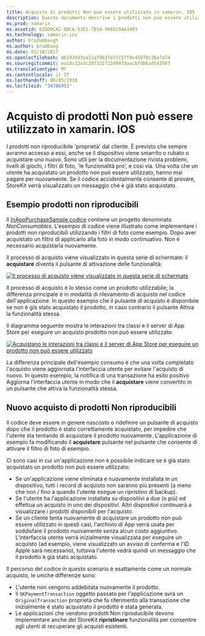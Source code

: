 ```yaml
---
title: Acquisto di prodotti Non può essere utilizzato in xamarin. IOS
description: Questo documento descrive i prodotti non può essere utilizzato in xamarin. IOS, che sono funzionalità acquistate da un utente che rimangono disponibili per un periodo illimitato, indipendentemente dal dispositivo.
ms.prod: xamarin
ms.assetid: 635D9CA2-6BCA-53E1-7B10-968029AA3493
ms.technology: xamarin-ios
author: bradumbaugh
ms.author: brumbaug
ms.date: 03/18/2017
ms.openlocfilehash: db193493ea11a7963fe5fc57f0c45978c26a7a74
ms.sourcegitcommit: ea1dc12a3c2d7322f234997daacbfdb6ad542507
ms.translationtype: MT
ms.contentlocale: it-IT
ms.lasthandoff: 06/05/2018
ms.locfileid: "34786951"
---
```

# <a name="purchasing-non-consumable-products-in-xamarinios"></a>Acquisto di prodotti Non può essere utilizzato in xamarin. IOS

I prodotti non riproducibile 'proprietà' dal cliente. È previsto che sempre avranno accesso a essi, anche se il dispositivo viene smarrito o rubato o acquistare uno nuovo. Sono utili per la documentazione rivista problemi, livelli di giochi, i filtri di foto, 'le funzionalità pro', e così via. Una volta che un utente ha acquistato un prodotto non può essere utilizzato, hanno mai pagare per nuovamente. Se il codice accidentalmente consente di provare, StoreKit verrà visualizzato un messaggio che è già stato acquistato.

## <a name="non-consumable-products-sample"></a>Esempio prodotti non riproducibili

Il [InAppPurchaseSample codice](https://developer.xamarin.com/samples/monotouch/StoreKit/) contiene un progetto denominato *NonConsumables*. L'esempio di codice viene illustrato come implementare i prodotti non riproducibili utilizzando i filtri di foto come esempio. Dopo aver acquistato un filtro di applicarlo alla foto in modo continuativo. Non è necessario acquistarla nuovamente.   
   
   
   
 Il processo di acquisto viene visualizzato in questa serie di schermate: il **acquistare** diventa il pulsante di attivazione delle funzionalità:   
   
   
   
 [![](purchasing-non-consumable-products-images/image34.png "Il processo di acquisto viene visualizzato in questa serie di schermate")](purchasing-non-consumable-products-images/image34.png#lightbox)   
   
   
   
 Il processo di acquisto è lo stesso come un prodotto utilizzabile; la differenza principale è in modalità di rilevamento di acquisto nel codice dell'applicazione. In questo esempio che il pulsante di acquisto è disponibile se non è già stato acquistato il prodotto, in caso contrario il pulsante Attiva la funzionalità stessa.   
   
   
   

Il diagramma seguente mostra le interazioni tra classi e il server di App Store per eseguire un acquisto prodotto non può essere utilizzato:   
   
   
   
 [![](purchasing-non-consumable-products-images/image35.png "Acquistano le interazioni tra classi e il server di App Store per eseguire un prodotto non può essere utilizzato")](purchasing-non-consumable-products-images/image35.png#lightbox)   
   
   
   
 La differenza principale dell'esempio consumo è che una volta completato l'acquisto viene aggiornata l'interfaccia utente per evitare l'acquisto di nuovo. In questo esempio, la notifica di una transazione ha esito positivo Aggiorna l'interfaccia utente in modo che il **acquistare** viene convertito in un pulsante che attiva la funzionalità stessa.

## <a name="re-purchasing-non-consumable-products"></a>Nuovo acquisto di prodotti Non riproducibili

Il codice deve essere in genere nascosto o ridefinire un pulsante di acquisto dopo che il prodotto è stato correttamente acquistato, per impedire che l'utente sta tentando di acquistare il prodotto nuovamente. L'applicazione di esempio fa modificando il **acquistare** pulsante nel pulsante che consente di attivare il filtro di foto di esempio.   
   
   
   
 Ci sono casi in cui un'applicazione non è possibile indicare se è già stato acquistato un prodotto non può essere utilizzato:

-  Se un'applicazione viene eliminata e nuovamente installata in un dispositivo, tutti i record di acquisto non saranno più presenti (a meno che non / fino a quando l'utente esegue un ripristino di backup). 
-  Se l'utente ha l'applicazione installata su dispositivi a due (o più) ed effettua un acquisto in uno dei dispositivi. Altri dispositivi continuerà a visualizzare i prodotti disponibili per l'acquisto. 
-  Se un cliente tenta nuovamente di acquistare un prodotto non può essere utilizzato in questi casi, l'archivio di App verrà usata per soddisfare il prodotto nuovamente senza alcun costo aggiuntivo. L'interfaccia utente verrà inizialmente visualizzata per eseguire un acquisto (ad esempio, viene visualizzato un avviso di conferma e l'ID Apple sarà necessario), tuttavia l'utente vedrà quindi un messaggio che il prodotto è già stato acquistato.  
   
   
   
 Il percorso del codice in questo scenario è esattamente come un normale acquisto, le uniche differenze sono:

-  L'utente non vengono addebitata nuovamente il prodotto.
-  Il `SKPaymentTransaction` oggetto passato per l'applicazione avrà un `OriginalTransaction` proprietà che fa riferimento alla transazione che inizialmente è stato acquistato il prodotto è stata generata. 
-  Le applicazioni che vendono prodotti Non riproducibile devono implementare anche del StoreKit **ripristinare** funzionalità per consentire agli utenti di recuperare gli acquisti esistenti. 
